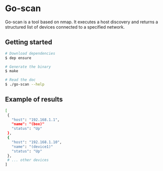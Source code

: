 # Go-scan

Go-scan is a tool based on nmap. It executes a host discovery and returns a structured list of devices connected to a specified network.

## Getting started
```sh
# Download dependencies
$ dep ensure

# Generate the binary
$ make

# Read the doc
$ ./go-scan --help
```

## Example of results
```sh
[
 {
   "host": "192.168.1.1",
   "name": "(box)"
   "status": "Up"
 },
 {
   "host": "192.168.1.10",
   "name": "(device1)"
   "status": "Up"
 },
 # ... other devices
]
```
